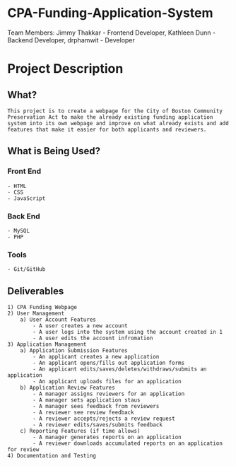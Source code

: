 # CPA-Funding-Application-System
Team Members: Jimmy Thakkar - Frontend Developer, Kathleen Dunn - Backend Developer, drphamwit - Developer
# Project Description
 ## What?
 	This project is to create a webpage for the City of Boston Community Preservation Act to make the already existing funding application system into its own webpage and improve on what already exists and add features that make it easier for both applicants and reviewers.
## What is Being Used?
### Front End
	- HTML
	- CSS
	- JavaScript
### Back End
	- MySQL
	- PHP
### Tools
	- Git/GitHub
## Deliverables
	1) CPA Funding Webpage
	2) User Management
		a) User Account Features
			- A user creates a new account
			- A user logs into the system using the account created in 1
			- A user edits the account infromation
	3) Application Management
		a) Application Submission Features
			- An applicant creates a new application
			- An applicant opens/fills out application forms
			- An applicant edits/saves/deletes/withdraws/submits an application
			- An applicant uploads files for an application
		b) Application Review Features
			- A manager assigns reviewers for an application
			- A manager sets application staus
			- A manager sees feedback from reviewers
			- A reviewer see review feedback
			- A reviewer accepts/rejects a review request
			- A reviewer edits/saves/submits feedback
		c) Reporting Features (if time allows)
			- A manager generates reports on an application
			- A reviewer downloads accumulated reports on an application for review
	4) Documentation and Testing
